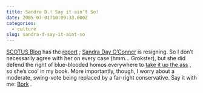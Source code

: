 ```yaml
---
title: Sandra D.! Say it ain’t So!
date: 2005-07-01T10:09:33.000Z
categories:
  - culture
slug: sandra-d-say-it-aint-so
---
```

[<span class="caps">SCOTUS</span> Blog][1]  has the [report][2]  ; [Sandra Day O’Conner][3]  is resigning. So I don’t necessarily agree with her on every case (hmm… Grokster), but she did defend the right of blue-blooded homos everywhere to [take it up the ass][4] , so she’s coo’ in my book. More importantly, though, I worry about a moderate, swing-vote being replaced by a far-right conservative. Say it with me: [Bork][5] .



 [1]: http://www.scotusblog.com/movabletype/
 [2]: http://www.scotusblog.com/movabletype/archives/2005/07/its_happening.html
 [3]: http://en.wikipedia.org/wiki/Sandra_Day_O%27Connor
 [4]: http://en.wikipedia.org/wiki/Lawrence_v._Texas
 [5]: http://en.wikipedia.org/wiki/Robert_Bork
